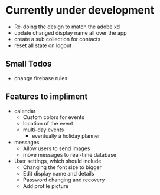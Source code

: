 # Currently under development
- Re-doing the design to match the adobe xd 
- update changed display name all over the app
- create a sub collection for contacts
- reset all state on logout

## Small Todos

- change firebase rules

## Features to impliment

- calendar
    - Custom colors for events
    - location of the event
    - multi-day events
      - eventually a holiday planner 
- messages 
    - Allow users to send images
    - move messages to real-time database
- User settings, which should include
    - Changing the font size to bigger
    - Edit display name and details
    - Password changing and recovery
    - Add profile picture